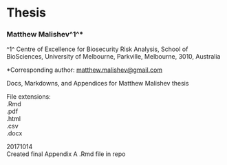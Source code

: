 # Thesis

### Matthew Malishev^1^*  

^1^ Centre of Excellence for Biosecurity Risk Analysis, School of BioSciences, University of Melbourne, Parkville, Melbourne, 3010, Australia  

*Corresponding author: matthew.malishev@gmail.com  

Docs, Markdowns, and Appendices for Matthew Malishev thesis  

File extensions:  
.Rmd  
.pdf  
.html  
.csv  
.docx  

20171014  
Created final Appendix A .Rmd file in repo
